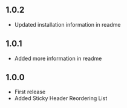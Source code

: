 ## 1.0.2

- Updated installation information in readme

## 1.0.1

- Added more information in readme

## 1.0.0

- First release
- Added Sticky Header Reordering List

